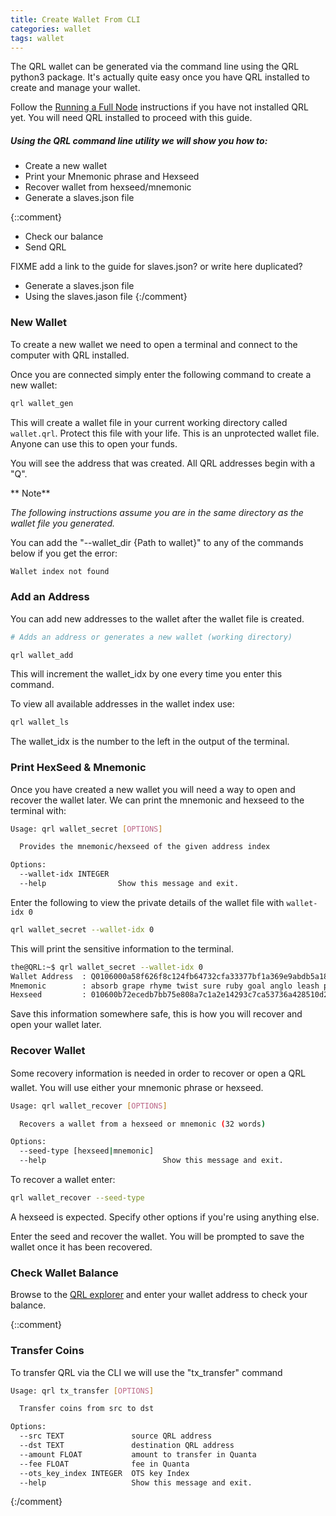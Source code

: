 ```yaml
---
title: Create Wallet From CLI
categories: wallet
tags: wallet
---
```


The QRL wallet can be generated via the command line using the QRL python3 package. It's actually quite easy once you have QRL installed to create and manage your wallet. 

Follow the [Running a Full Node](/mining/full-node) instructions if you have not installed QRL yet. You will need QRL installed to proceed with this guide.

##### Using the QRL command line utility we will show you how to:
* Create a new wallet 
* Print your Mnemonic phrase and Hexseed
* Recover wallet from hexseed/mnemonic
* Generate a slaves.json file

{::comment}


* Check our balance
* Send QRL 

FIXME add a link to the guide for slaves.json? or write here duplicated?

* Generate a slaves.json file 
* Using the slaves.jason file
{:/comment}

### New Wallet

To create a new wallet we need to open a terminal and connect to the computer with QRL installed. 


Once you are connected simply enter the following command to create a new wallet:

```bash
qrl wallet_gen
```

This will create a wallet file in your current working directory called `wallet.qrl`. Protect this file with your life. This is an unprotected wallet file. Anyone can use this to open your funds.

 You will see the address that was created. All QRL addresses begin with a "Q".

** Note**
 
 *The following instructions assume you are in the same directory as the wallet file you generated.* 

 You can add the "--wallet_dir {Path to wallet}" to any of the commands below if you get the error:

```bash
Wallet index not found
```


### Add an Address

You can add new addresses to the wallet after the wallet file is created.


```bash
# Adds an address or generates a new wallet (working directory)

qrl wallet_add
```

This will increment the wallet_idx by one every time you enter this command. 

To view all available addresses in the wallet index use:

```bash
qrl wallet_ls
```


The wallet_idx is the number to the left in the output of the terminal.


### Print HexSeed & Mnemonic 

Once you have created a new wallet you will need a way to open and recover the wallet later. We can print the mnemonic and hexseed to the terminal with:

```bash
Usage: qrl wallet_secret [OPTIONS]

  Provides the mnemonic/hexseed of the given address index

Options:
  --wallet-idx INTEGER
  --help                Show this message and exit.
```

Enter the following to view the private details of the wallet file with `wallet-idx 0`

```bash
qrl wallet_secret --wallet-idx 0
``` 

This will print the sensitive information to the terminal.
```bash
the@QRL:~$ qrl wallet_secret --wallet-idx 0
Wallet Address  : Q0106000a58f626f8c124fb64732cfa33377bf1a369e9abdb5a18177a93e78d3fb1e34b2dbf93e8
Mnemonic        : absorb grape rhyme twist sure ruby goal anglo leash piano beet naval legend fluent damage dust fish spot tissue youth pence binary calmly pose mortal even imply differ choux envoy joke sour pitch adverb
Hexseed         : 010600b72ecedb7bb75e808a7c1a2e14293c7ca53736a428510d2fe60ff3a1716e22ba8e8fc4946ea3c8299479749d08a4b031
```

Save this information somewhere safe, this is how you will recover and open your wallet later.


### Recover Wallet

Some recovery information is needed in order to recover or open a QRL wallet. You will use either your mnemonic phrase or hexseed.

```bash
Usage: qrl wallet_recover [OPTIONS]

  Recovers a wallet from a hexseed or mnemonic (32 words)

Options:
  --seed-type [hexseed|mnemonic]
  --help                          Show this message and exit.
```

To recover a wallet enter:

```bash
qrl wallet_recover --seed-type 
```

A hexseed is expected. Specify other options if you're using anything else.

Enter the seed and recover the wallet. You will be prompted to save the wallet once it has been recovered.


### Check Wallet Balance


Browse to the [QRL explorer](https://explorer.theqrl.org) and enter your wallet address to check your balance.


{::comment}

### Transfer Coins

To transfer QRL via the CLI we will use the "tx_transfer" command

```bash
Usage: qrl tx_transfer [OPTIONS]

  Transfer coins from src to dst

Options:
  --src TEXT               source QRL address
  --dst TEXT               destination QRL address
  --amount FLOAT           amount to transfer in Quanta
  --fee FLOAT              fee in Quanta
  --ots_key_index INTEGER  OTS key Index
  --help                   Show this message and exit.
```


{:/comment}

